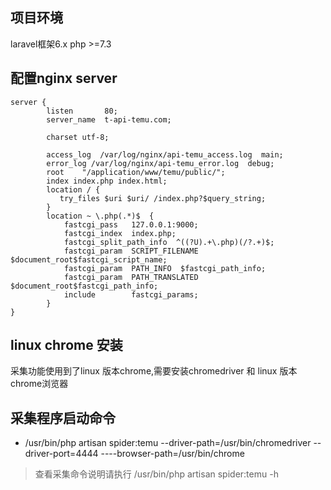## 项目环境
laravel框架6.x   php >=7.3

## 配置nginx server
````
server {
        listen       80;
        server_name  t-api-temu.com;

        charset utf-8;

        access_log  /var/log/nginx/api-temu_access.log  main;
        error_log /var/log/nginx/api-temu_error.log  debug;
        root    "/application/www/temu/public/";
        index index.php index.html;
        location / {
           try_files $uri $uri/ /index.php?$query_string;
        }
        location ~ \.php(.*)$  {
            fastcgi_pass   127.0.0.1:9000;
            fastcgi_index  index.php;
            fastcgi_split_path_info  ^((?U).+\.php)(/?.+)$;
            fastcgi_param  SCRIPT_FILENAME  $document_root$fastcgi_script_name;
            fastcgi_param  PATH_INFO  $fastcgi_path_info;
            fastcgi_param  PATH_TRANSLATED  $document_root$fastcgi_path_info;
            include        fastcgi_params;
        }
}
````

## linux chrome 安装
采集功能使用到了linux 版本chrome,需要安装chromedriver 和 linux 版本chrome浏览器

## 采集程序启动命令

- /usr/bin/php artisan spider:temu --driver-path=/usr/bin/chromedriver --driver-port=4444 ----browser-path=/usr/bin/chrome

> 查看采集命令说明请执行 /usr/bin/php artisan spider:temu -h

